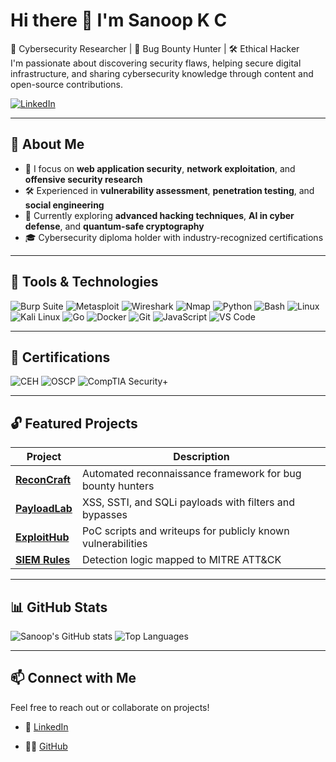 # Hi there 👋 I'm Sanoop K C

🔐 Cybersecurity Researcher | 🐞 Bug Bounty Hunter | 🛠️ Ethical Hacker  
I'm passionate about discovering security flaws, helping secure digital infrastructure, and sharing cybersecurity knowledge through content and open-source contributions.

[![LinkedIn](https://img.shields.io/badge/LinkedIn-blue?style=for-the-badge&logo=linkedin)](https://linkedin.com/in/sanoop-k-c-7a9192338)

---

## 💼 About Me

- 🎯 I focus on **web application security**, **network exploitation**, and **offensive security research**  
- 🛠️ Experienced in **vulnerability assessment**, **penetration testing**, and **social engineering**  
- 🧠 Currently exploring **advanced hacking techniques**, **AI in cyber defense**, and **quantum-safe cryptography**  
- 🎓 Cybersecurity diploma holder with industry-recognized certifications  

---

## 🧰 Tools & Technologies

![Burp Suite](https://img.shields.io/badge/Burp_Suite-FF6633?style=for-the-badge&logo=burp-suite&logoColor=white)
![Metasploit](https://img.shields.io/badge/Metasploit-008C8C?style=for-the-badge&logo=metasploit)
![Wireshark](https://img.shields.io/badge/Wireshark-009639?style=for-the-badge&logo=wireshark)
![Nmap](https://img.shields.io/badge/Nmap-0073A9?style=for-the-badge&logo=nmap)
![Python](https://img.shields.io/badge/Python-3776AB?style=for-the-badge&logo=python)
![Bash](https://img.shields.io/badge/Bash-4EAA25?style=for-the-badge&logo=gnu-bash)
![Linux](https://img.shields.io/badge/Linux-FCC624?style=for-the-badge&logo=linux)
![Kali Linux](https://img.shields.io/badge/Kali_Linux-557C94?style=for-the-badge&logo=kali-linux)
![Go](https://img.shields.io/badge/Go-00ADD8?style=for-the-badge&logo=go)
![Docker](https://img.shields.io/badge/Docker-2496ED?style=for-the-badge&logo=docker)
![Git](https://img.shields.io/badge/Git-F05032?style=for-the-badge&logo=git)
![JavaScript](https://img.shields.io/badge/JavaScript-F7DF1E?style=for-the-badge&logo=javascript)
![VS Code](https://img.shields.io/badge/VS_Code-007ACC?style=for-the-badge&logo=visual-studio-code)

---

## 🏅 Certifications

![CEH](https://img.shields.io/badge/CEH-Certified_Ethical_Hacker-blue?style=for-the-badge&logo=ec-council)
![OSCP](https://img.shields.io/badge/OSCP-Offensive_Security-red?style=for-the-badge)
![CompTIA Security+](https://img.shields.io/badge/Security%2B-CompTIA-red?style=for-the-badge)

---

## 🔓 Featured Projects

| Project | Description |
|--------|-------------|
| [**ReconCraft**](https://github.com/yourusername/reconcraft) | Automated reconnaissance framework for bug bounty hunters |
| [**PayloadLab**](https://github.com/yourusername/payloadlab) | XSS, SSTI, and SQLi payloads with filters and bypasses |
| [**ExploitHub**](https://github.com/yourusername/exploithub) | PoC scripts and writeups for publicly known vulnerabilities |
| [**SIEM Rules**](https://github.com/yourusername/siem-rules) | Detection logic mapped to MITRE ATT&CK |

---

## 📊 GitHub Stats

![Sanoop's GitHub stats](https://github-readme-stats.vercel.app/api?username=SANOOPKCT&show_icons=true&theme=radical)
![Top Languages](https://github-readme-stats.vercel.app/api/top-langs/?username=SANOOPKCT&layout=compact&theme=radical)

---

## 📫 Connect with Me

Feel free to reach out or collaborate on projects!

- 🔗 [LinkedIn](https://linkedin.com/in/sanoop-k-c-7a9192338)

- 🧑‍💻 [GitHub](https://github.com/SANOOPKCT)

